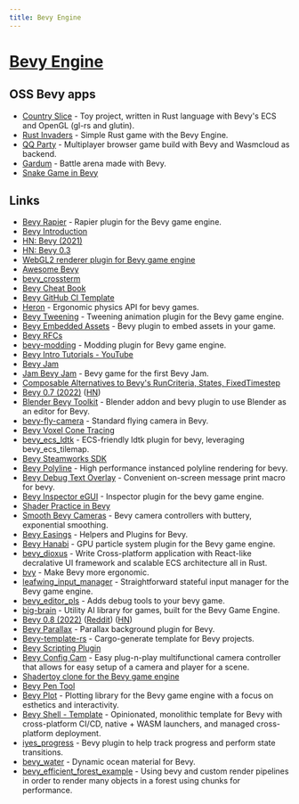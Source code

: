 ```yaml
---
title: Bevy Engine
---
```


# [Bevy Engine](https://bevyengine.org/)

## OSS Bevy apps

- [Country Slice](https://github.com/anopara/country-slice) - Toy project, written in Rust language with Bevy's ECS and OpenGL (gl-rs and glutin).
- [Rust Invaders](https://github.com/jeremychone-channel/rust-invaders) - Simple Rust game with the Bevy Engine.
- [QQ Party](https://github.com/alanpoon/qq_party) - Multiplayer browser game build with Bevy and Wasmcloud as backend.
- [Gardum](https://github.com/gardum-game/gardum) - Battle arena made with Bevy.
- [Snake Game in Bevy](https://github.com/marcusbuffett/bevy_snake)

## Links

- [Bevy Rapier](https://github.com/dimforge/bevy_rapier) - Rapier plugin for the Bevy game engine.
- [Bevy Introduction](https://bevyengine.org/news/introducing-bevy/)
- [HN: Bevy (2021)](https://news.ycombinator.com/item?id=24123283)
- [HN: Bevy 0.3](https://news.ycombinator.com/item?id=24983956)
- [WebGL2 renderer plugin for Bevy game engine](https://github.com/mrk-its/bevy_webgl2)
- [Awesome Bevy](https://github.com/bevyengine/awesome-bevy)
- [bevy_crossterm](https://github.com/octotep/bevy_crossterm)
- [Bevy Cheat Book](https://bevy-cheatbook.github.io/)
- [Bevy GitHub CI Template](https://github.com/bevyengine/bevy_github_ci_template)
- [Heron](https://github.com/jcornaz/heron) - Ergonomic physics API for bevy games.
- [Bevy Tweening](https://github.com/djeedai/bevy_tweening) - Tweening animation plugin for the Bevy game engine.
- [Bevy Embedded Assets](https://github.com/vleue/bevy_embedded_assets) - Bevy plugin to embed assets in your game.
- [Bevy RFCs](https://github.com/bevyengine/rfcs)
- [bevy-modding](https://github.com/zylkowski/bevy-modding) - Modding plugin for Bevy game engine.
- [Bevy Intro Tutorials - YouTube](https://www.youtube.com/playlist?list=PLT_D88-MTFOPPl75g4WshL1Gx2bnGTUkz)
- [Bevy Jam](https://itch.io/jam/bevy-jam-1)
- [Jam Bevy Jam](https://github.com/killercup/marmalade) - Bevy game for the first Bevy Jam.
- [Composable Alternatives to Bevy's RunCriteria, States, FixedTimestep](https://github.com/IyesGames/iyes_loopless)
- [Bevy 0.7 (2022)](https://bevyengine.org/news/bevy-0-7/) ([HN](https://news.ycombinator.com/item?id=31043668))
- [Blender Bevy Toolkit](https://github.com/sdfgeoff/blender_bevy_toolkit) - Blender addon and bevy plugin to use Blender as an editor for Bevy.
- [bevy-fly-camera](https://github.com/mcpar-land/bevy_fly_camera) - Standard flying camera in Bevy.
- [Bevy Voxel Cone Tracing](https://github.com/cryscan/bevy-hikari)
- [bevy_ecs_ldtk](https://github.com/Trouv/bevy_ecs_ldtk) - ECS-friendly ldtk plugin for bevy, leveraging bevy_ecs_tilemap.
- [Bevy Steamworks SDK](https://github.com/HouraiTeahouse/bevy-steamworks)
- [Bevy Polyline](https://github.com/ForesightMiningSoftwareCorporation/bevy_polyline) - High performance instanced polyline rendering for bevy.
- [Bevy Debug Text Overlay](https://github.com/nicopap/bevy-debug-text-overlay) - Convenient on-screen message print macro for bevy.
- [Bevy Inspector eGUI](https://github.com/jakobhellermann/bevy-inspector-egui) - Inspector plugin for the bevy game engine.
- [Shader Practice in Bevy](https://github.com/wilk10/shader_practice)
- [Smooth Bevy Cameras](https://github.com/bonsairobo/smooth-bevy-cameras) - Bevy camera controllers with buttery, exponential smoothing.
- [Bevy Easings](https://github.com/vleue/bevy_easings) - Helpers and Plugins for Bevy.
- [Bevy Hanabi](https://github.com/djeedai/bevy_hanabi) - GPU particle system plugin for the Bevy game engine.
- [bevy_dioxus](https://github.com/JunichiSugiura/bevy_dioxus) - Write Cross-platform application with React-like decralative UI framework and scalable ECS architecture all in Rust.
- [bvy](https://github.com/cart/bvy) - Make Bevy more ergonomic.
- [leafwing_input_manager](https://github.com/Leafwing-Studios/leafwing_input_manager) - Straightforward stateful input manager for the Bevy game engine.
- [bevy_editor_pls](https://github.com/jakobhellermann/bevy_editor_pls) - Adds debug tools to your bevy game.
- [big-brain](https://github.com/zkat/big-brain) - Utility AI library for games, built for the Bevy Game Engine.
- [Bevy 0.8 (2022)](https://bevyengine.org/news/bevy-0-8/) ([Reddit](https://www.reddit.com/r/rust/comments/wc0sqc/bevy_08/)) ([HN](https://news.ycombinator.com/item?id=32287828))
- [Bevy Parallax](https://github.com/Corrosive-Games/bevy-parallax) - Parallax background plugin for Bevy.
- [Bevy-template-rs](https://github.com/taurr/bevy-template-rs) - Cargo-generate template for Bevy projects.
- [Bevy Scripting Plugin](https://github.com/makspll/bevy_mod_scripting)
- [Bevy Config Cam](https://github.com/BlackPhlox/bevy_config_cam) - Easy plug-n-play multifunctional camera controller that allows for easy setup of a camera and player for a scene.
- [Shadertoy clone for the Bevy game engine](https://github.com/eliotbo/bevy_shadertoy_wgsl)
- [Bevy Pen Tool](https://github.com/eliotbo/bevy_pen_tool)
- [Bevy Plot](https://github.com/eliotbo/bevy_plot) - Plotting library for the Bevy game engine with a focus on esthetics and interactivity.
- [Bevy Shell - Template](https://github.com/kurbos/bevy-shell-template) - Opinionated, monolithic template for Bevy with cross-platform CI/CD, native + WASM launchers, and managed cross-platform deployment.
- [iyes_progress](https://github.com/IyesGames/iyes_progress) - Bevy plugin to help track progress and perform state transitions.
- [bevy_water](https://github.com/Neopallium/bevy_water) - Dynamic ocean material for Bevy.
- [bevy_efficient_forest_example](https://github.com/pinkponk/bevy_efficient_forest_rendering) - Using bevy and custom render pipelines in order to render many objects in a forest using chunks for performance.
